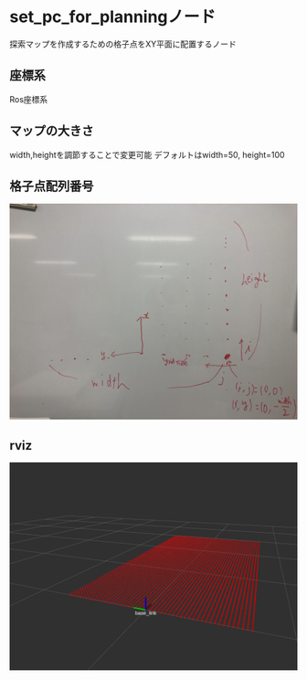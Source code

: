 # set_pc_for_planningノード

探索マップを作成するための格子点をXY平面に配置するノード

## 座標系
Ros座標系

## マップの大きさ
width,heightを調節することで変更可能
デフォルトはwidth=50, height=100

## 格子点配列番号
![格子点番号](fig/pc_array.jpg)

## rviz
![格子点番号](fig/rviz.png)